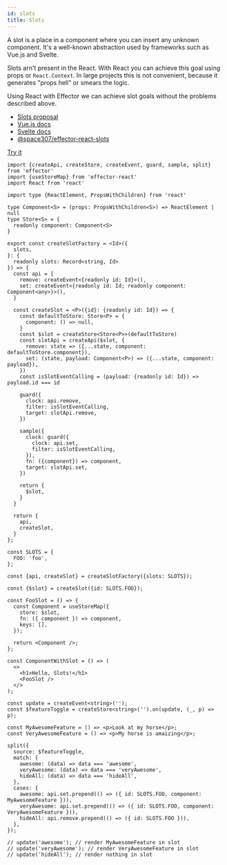 ```yaml
---
id: slots
title: Slots
---
```


A slot is a place in a component where you can insert any unknown component. It's a well-known abstraction used by frameworks
such as Vue.js and Svelte.

Slots arn't present in the React. With React you can achieve this goal using props or `React.Context`.
In large projects this is not convenient, because it generates "props hell" or smears the logic.

Using React with Effector we can achieve slot goals without the problems described above.

- [Slots proposal](https://github.com/WICG/webcomponents/blob/gh-pages/proposals/Slots-Proposal.md)
- [Vue.js docs](https://v3.vuejs.org/guide/component-slots.html)
- [Svelte docs](https://svelte.dev/docs#slot)
- [@space307/effector-react-slots](https://github.com/space307/effector-react-slots)

[Try it](https://codesandbox.io/s/effector-react-slots-example-eppjr?file=/src/App.tsx)

```tsx
import {createApi, createStore, createEvent, guard, sample, split} from 'effector'
import {useStoreMap} from 'effector-react'
import React from 'react'

import type {ReactElement, PropsWithChildren} from 'react'

type Component<S> = (props: PropsWithChildren<S>) => ReactElement | null
type Store<S> = {
  readonly component: Component<S>
}

export const createSlotFactory = <Id>({
  slots,
}: {
  readonly slots: Record<string, Id>
}) => {
  const api = {
    remove: createEvent<{readonly id: Id}>(),
    set: createEvent<{readonly id: Id; readonly component: Component<any>}>(),
  }

  const createSlot = <P>({id}: {readonly id: Id}) => {
    const defaultToStore: Store<P> = {
      component: () => null,
    }
    const $slot = createStore<Store<P>>(defaultToStore)
    const slotApi = createApi($slot, {
      remove: state => ({...state, component: defaultToStore.component}),
      set: (state, payload: Component<P>) => ({...state, component: payload}),
    })
    const isSlotEventCalling = (payload: {readonly id: Id}) => payload.id === id

    guard({
      clock: api.remove,
      filter: isSlotEventCalling,
      target: slotApi.remove,
    })

    sample({
      clock: guard({
        clock: api.set,
        filter: isSlotEventCalling,
      }),
      fn: ({component}) => component,
      target: slotApi.set,
    })

    return {
      $slot,
    }
  }

  return {
    api,
    createSlot,
  }
};

const SLOTS = {
  FOO: 'foo',
};

const {api, createSlot} = createSlotFactory({slots: SLOTS});

const {$slot} = createSlot({id: SLOTS.FOO});

const FooSlot = () => {
  const Component = useStoreMap({
    store: $slot,
    fn: ({ component }) => component,
    keys: [],
  });

  return <Component />;
};

const ComponentWithSlot = () => (
  <>
    <h1>Hello, Slots!</h1>
    <FooSlot />
  </>
);

const update = createEvent<string>('');
const $featureToggle = createStore<string>('').on(update, (_, p) => p);

const MyAwesomeFeature = () => <p>Look at my horse</p>;
const VeryAwesomeFeature = () => <p>My horse is amaizing</p>;

split({
  source: $featureToggle,
  match: {
    awesome: (data) => data === 'awesome',
    veryAwesome: (data) => data === 'veryAwesome',
    hideAll: (data) => data === 'hideAll',
  },
  cases: {
    awesome: api.set.prepend(() => ({ id: SLOTS.FOO, component: MyAwesomeFeature })),
    veryAwesome: api.set.prepend(() => ({ id: SLOTS.FOO, component: VeryAwesomeFeature })),
    hideAll: api.remove.prepend(() => ({ id: SLOTS.FOO })),
  },
});

// update('awesome'); // render MyAwesomeFeature in slot
// update('veryAwesome'); // render VeryAwesomeFeature in slot
// update('hideAll'); // render nothing in slot
```
